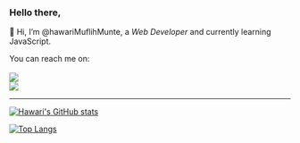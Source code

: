 ### Hello there, <br/>

👋 Hi, I’m @hawariMuflihMunte, a *Web Developer* and currently learning JavaScript.<br>

You can reach me on:<br/><br/>
<img src="https://img.shields.io/badge/WhatsApp-081265942424-white?logo=whatsapp&style=social" /> <br/>
<img src="https://img.shields.io/badge/Instagram-procodeline.way-white?logo=instagram&style=social"/> <br/>

---

<!--
[![Hawari's wakatime stats](https://github-readme-stats.vercel.app/api/wakatime?username=hawariMuflihMunte&theme=tokyonight)](https://github.com/anuraghazra/github-readme-stats)
-->

[![Hawari's GitHub stats](https://github-readme-stats.vercel.app/api?username=hawariMuflihMunte&theme=tokyonight&count_private=true&include_all_commits=true&show_icons=true&border_radius=0&hide_border=true)](https://github.com/anuraghazra/github-readme-stats)

[![Top Langs](https://github-readme-stats.vercel.app/api/top-langs/?username=hawariMuflihMunte&layout=compact&theme=tokyonight&border_radius=0&hide_border=true)](https://github.com/anuraghazra/github-readme-stats)

<!-- - 💞️ I’m looking to collaborate on ... -->
<!---
hawariMuflihMunte/hawariMuflihMunte is a ✨ special ✨ repository because its `README.md` (this file) appears on your GitHub profile.
You can click the Preview link to take a look at your changes.
--->

<!--
<img src="https://i.pinimg.com/originals/2a/53/65/2a53651a35816f499270d8275fd5318f.gif" alt="Web Dev Gif" />
<img src="https://tennisalberta.com/wp-content/uploads/2019/09/web-dev-gif.gif" alt="Web Dev Gif #2" />
-->
